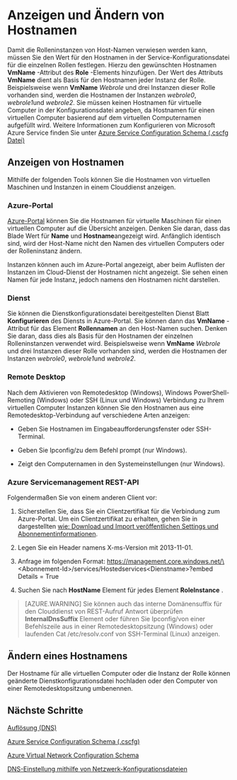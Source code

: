 <properties 
   pageTitle="Anzeigen und Ändern von Hostnamen | Microsoft Azure"
   description="Zum Anzeigen und Ändern von Hostnamen für Azure virtuelle Maschinen, web und Workerrollen für Auflösung"
   services="virtual-network"
   documentationCenter="na"
   authors="jimdial"
   manager="carmonm"
   editor="tysonn" />
<tags 
   ms.service="virtual-network"
   ms.devlang="na"
   ms.topic="article"
   ms.tgt_pltfrm="na"
   ms.workload="infrastructure-services"
   ms.date="04/27/2016"
   ms.author="jdial" />

# <a name="viewing-and-modifying-hostnames"></a>Anzeigen und Ändern von Hostnamen

Damit die Rolleninstanzen von Host-Namen verwiesen werden kann, müssen Sie den Wert für den Hostnamen in der Service-Konfigurationsdatei für die einzelnen Rollen festlegen. Hierzu den gewünschten Hostnamen **VmName** -Attribut des **Role** -Elements hinzufügen. Der Wert des Attributs **VmName** dient als Basis für den Hostnamen jeder Instanz der Rolle. Beispielsweise wenn **VmName** *Webrole* und drei Instanzen dieser Rolle vorhanden sind, werden die Hostnamen der Instanzen *webrole0*, *webrole1*und *webrole2*. Sie müssen keinen Hostnamen für virtuelle Computer in der Konfigurationsdatei angeben, da Hostnamen für einen virtuellen Computer basierend auf dem virtuellen Computernamen aufgefüllt wird. Weitere Informationen zum Konfigurieren von Microsoft Azure Service finden Sie unter [Azure Service Configuration Schema (.cscfg Datei)](https://msdn.microsoft.com/library/azure/ee758710.aspx)

## <a name="viewing-hostnames"></a>Anzeigen von Hostnamen

Mithilfe der folgenden Tools können Sie die Hostnamen von virtuellen Maschinen und Instanzen in einem Clouddienst anzeigen.

### <a name="azure-portal"></a>Azure-Portal

[Azure-Portal](http://portal.azure.com) können Sie die Hostnamen für virtuelle Maschinen für einen virtuellen Computer auf die Übersicht anzeigen. Denken Sie daran, dass das Blade Wert für **Name** und **Hostname**angezeigt wird. Anfänglich identisch sind, wird der Host-Name nicht den Namen des virtuellen Computers oder der Rolleninstanz ändern.

Instanzen können auch im Azure-Portal angezeigt, aber beim Auflisten der Instanzen im Cloud-Dienst der Hostnamen nicht angezeigt. Sie sehen einen Namen für jede Instanz, jedoch namens den Hostnamen nicht darstellen.

### <a name="service-configuration-file"></a>Dienst

Sie können die Dienstkonfigurationsdatei bereitgestellten Dienst Blatt **Konfigurieren** des Diensts in Azure-Portal. Sie können dann das **VmName** -Attribut für das Element **Rollennamen** an den Host-Namen suchen. Denken Sie daran, dass dies als Basis für den Hostnamen der einzelnen Rolleninstanzen verwendet wird. Beispielsweise wenn **VmName** *Webrole* und drei Instanzen dieser Rolle vorhanden sind, werden die Hostnamen der Instanzen *webrole0*, *webrole1*und *webrole2*.

### <a name="remote-desktop"></a>Remote Desktop

Nach dem Aktivieren von Remotedesktop (Windows), Windows PowerShell-Remoting (Windows) oder SSH (Linux und Windows) Verbindung zu Ihrem virtuellen Computer Instanzen können Sie den Hostnamen aus eine Remotedesktop-Verbindung auf verschiedene Arten anzeigen:

- Geben Sie Hostnamen im Eingabeaufforderungsfenster oder SSH-Terminal.

- Geben Sie Ipconfig/zu dem Befehl prompt (nur Windows).

- Zeigt den Computernamen in den Systemeinstellungen (nur Windows).

### <a name="azure-service-management-rest-api"></a>Azure Servicemanagement REST-API

Folgendermaßen Sie von einem anderen Client vor:

1. Sicherstellen Sie, dass Sie ein Clientzertifikat für die Verbindung zum Azure-Portal. Um ein Clientzertifikat zu erhalten, gehen Sie in dargestellten [wie: Download und Import veröffentlichen Settings und Abonnementinformationen](https://msdn.microsoft.com/library/dn385850.aspx). 

1. Legen Sie ein Header namens X-ms-Version mit 2013-11-01.

1. Anfrage im folgenden Format: https://management.core.windows.net/\<Abonnement-Id\>/services/Hostedservices\<Dienstname\>?embed Details = True

1. Suchen Sie nach **HostName** Element für jedes Element **RoleInstance** .

>[AZURE.WARNING] Sie können auch das interne Domänensuffix für den Clouddienst von REST-Aufruf Antwort überprüfen **InternalDnsSuffix** Element oder führen Sie Ipconfig/von einer Befehlszeile aus in einer Remotedesktopsitzung (Windows) oder laufenden Cat /etc/resolv.conf von SSH-Terminal (Linux) anzeigen.

## <a name="modifying-a-hostname"></a>Ändern eines Hostnamens

Der Hostname für alle virtuellen Computer oder die Instanz der Rolle können geänderte Dienstkonfigurationsdatei hochladen oder den Computer von einer Remotedesktopsitzung umbenennen.

## <a name="next-steps"></a>Nächste Schritte

[Auflösung (DNS)](virtual-networks-name-resolution-for-vms-and-role-instances.md)

[Azure Service Configuration Schema (.cscfg)](https://msdn.microsoft.com/library/windowsazure/ee758710.aspx)

[Azure Virtual Network Configuration Schema](http://go.microsoft.com/fwlink/?LinkId=248093)

[DNS-Einstellung mithilfe von Netzwerk-Konfigurationsdateien](virtual-networks-specifying-a-dns-settings-in-a-virtual-network-configuration-file.md)
